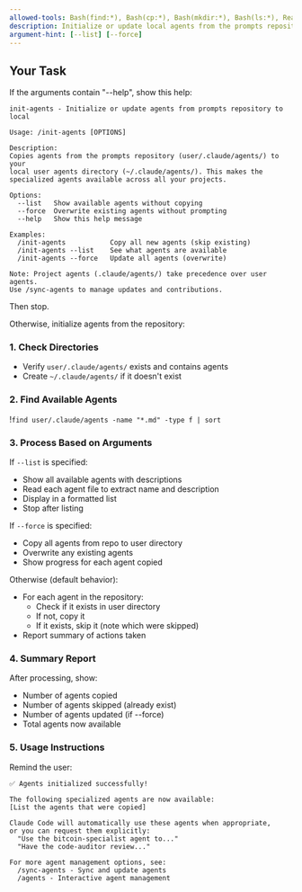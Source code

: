```yaml
---
allowed-tools: Bash(find:*), Bash(cp:*), Bash(mkdir:*), Bash(ls:*), Read, Write
description: Initialize or update local agents from the prompts repository
argument-hint: [--list] [--force]
---
```


## Your Task

If the arguments contain "--help", show this help:

```
init-agents - Initialize or update agents from prompts repository to local

Usage: /init-agents [OPTIONS]

Description:
Copies agents from the prompts repository (user/.claude/agents/) to your 
local user agents directory (~/.claude/agents/). This makes the
specialized agents available across all your projects.

Options:
  --list   Show available agents without copying
  --force  Overwrite existing agents without prompting
  --help   Show this help message

Examples:
  /init-agents           Copy all new agents (skip existing)
  /init-agents --list    See what agents are available
  /init-agents --force   Update all agents (overwrite)

Note: Project agents (.claude/agents/) take precedence over user agents.
Use /sync-agents to manage updates and contributions.
```

Then stop.

Otherwise, initialize agents from the repository:

### 1. Check Directories
- Verify `user/.claude/agents/` exists and contains agents
- Create `~/.claude/agents/` if it doesn't exist

### 2. Find Available Agents
!`find user/.claude/agents -name "*.md" -type f | sort`

### 3. Process Based on Arguments

If `--list` is specified:
- Show all available agents with descriptions
- Read each agent file to extract name and description
- Display in a formatted list
- Stop after listing

If `--force` is specified:
- Copy all agents from repo to user directory
- Overwrite any existing agents
- Show progress for each agent copied

Otherwise (default behavior):
- For each agent in the repository:
  - Check if it exists in user directory
  - If not, copy it
  - If it exists, skip it (note which were skipped)
- Report summary of actions taken

### 4. Summary Report
After processing, show:
- Number of agents copied
- Number of agents skipped (already exist)
- Number of agents updated (if --force)
- Total agents now available

### 5. Usage Instructions
Remind the user:
```
✅ Agents initialized successfully!

The following specialized agents are now available:
[List the agents that were copied]

Claude Code will automatically use these agents when appropriate,
or you can request them explicitly:
  "Use the bitcoin-specialist agent to..."
  "Have the code-auditor review..."

For more agent management options, see:
  /sync-agents - Sync and update agents
  /agents - Interactive agent management
```